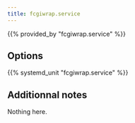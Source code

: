 ```yaml
---
title: fcgiwrap.service
---
```


{{% provided_by "fcgiwrap.service" %}}

## Options

{{% systemd_unit "fcgiwrap.service" %}}

## Additionnal notes

Nothing here.